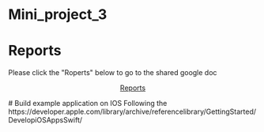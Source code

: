 # Mini_project_3
# Reports
Please click the "Roperts" below to go to the shared google doc
<p align="center">
  <a href="https://docs.google.com/document/d/18MlJEuFiBR3vO3u7bEP88UcVBsp8N8tO9GaoLmCol0k/edit?usp=sharing">Reports</a>
</p>
# Build example application on IOS
Following the https://developer.apple.com/library/archive/referencelibrary/GettingStarted/DevelopiOSAppsSwift/
